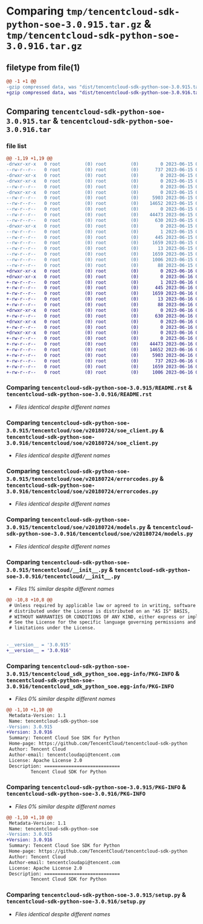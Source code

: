 # Comparing `tmp/tencentcloud-sdk-python-soe-3.0.915.tar.gz` & `tmp/tencentcloud-sdk-python-soe-3.0.916.tar.gz`

## filetype from file(1)

```diff
@@ -1 +1 @@
-gzip compressed data, was "dist/tencentcloud-sdk-python-soe-3.0.915.tar", last modified: Thu Jun 15 00:32:23 2023, max compression
+gzip compressed data, was "dist/tencentcloud-sdk-python-soe-3.0.916.tar", last modified: Fri Jun 16 00:40:18 2023, max compression
```

## Comparing `tencentcloud-sdk-python-soe-3.0.915.tar` & `tencentcloud-sdk-python-soe-3.0.916.tar`

### file list

```diff
@@ -1,19 +1,19 @@
-drwxr-xr-x   0 root         (0) root         (0)        0 2023-06-15 00:32:23.000000 tencentcloud-sdk-python-soe-3.0.915/
--rw-r--r--   0 root         (0) root         (0)      737 2023-06-15 00:32:23.000000 tencentcloud-sdk-python-soe-3.0.915/README.rst
-drwxr-xr-x   0 root         (0) root         (0)        0 2023-06-15 00:32:23.000000 tencentcloud-sdk-python-soe-3.0.915/tencentcloud/
-drwxr-xr-x   0 root         (0) root         (0)        0 2023-06-15 00:32:23.000000 tencentcloud-sdk-python-soe-3.0.915/tencentcloud/soe/
--rw-r--r--   0 root         (0) root         (0)        0 2023-06-15 00:32:23.000000 tencentcloud-sdk-python-soe-3.0.915/tencentcloud/soe/__init__.py
-drwxr-xr-x   0 root         (0) root         (0)        0 2023-06-15 00:32:23.000000 tencentcloud-sdk-python-soe-3.0.915/tencentcloud/soe/v20180724/
--rw-r--r--   0 root         (0) root         (0)     5903 2023-06-15 00:32:23.000000 tencentcloud-sdk-python-soe-3.0.915/tencentcloud/soe/v20180724/soe_client.py
--rw-r--r--   0 root         (0) root         (0)    14652 2023-06-15 00:32:23.000000 tencentcloud-sdk-python-soe-3.0.915/tencentcloud/soe/v20180724/errorcodes.py
--rw-r--r--   0 root         (0) root         (0)        0 2023-06-15 00:32:23.000000 tencentcloud-sdk-python-soe-3.0.915/tencentcloud/soe/v20180724/__init__.py
--rw-r--r--   0 root         (0) root         (0)    44473 2023-06-15 00:32:23.000000 tencentcloud-sdk-python-soe-3.0.915/tencentcloud/soe/v20180724/models.py
--rw-r--r--   0 root         (0) root         (0)      630 2023-06-15 00:32:23.000000 tencentcloud-sdk-python-soe-3.0.915/tencentcloud/__init__.py
-drwxr-xr-x   0 root         (0) root         (0)        0 2023-06-15 00:32:23.000000 tencentcloud-sdk-python-soe-3.0.915/tencentcloud_sdk_python_soe.egg-info/
--rw-r--r--   0 root         (0) root         (0)        1 2023-06-15 00:32:23.000000 tencentcloud-sdk-python-soe-3.0.915/tencentcloud_sdk_python_soe.egg-info/dependency_links.txt
--rw-r--r--   0 root         (0) root         (0)      445 2023-06-15 00:32:23.000000 tencentcloud-sdk-python-soe-3.0.915/tencentcloud_sdk_python_soe.egg-info/SOURCES.txt
--rw-r--r--   0 root         (0) root         (0)     1659 2023-06-15 00:32:23.000000 tencentcloud-sdk-python-soe-3.0.915/tencentcloud_sdk_python_soe.egg-info/PKG-INFO
--rw-r--r--   0 root         (0) root         (0)       13 2023-06-15 00:32:23.000000 tencentcloud-sdk-python-soe-3.0.915/tencentcloud_sdk_python_soe.egg-info/top_level.txt
--rw-r--r--   0 root         (0) root         (0)     1659 2023-06-15 00:32:23.000000 tencentcloud-sdk-python-soe-3.0.915/PKG-INFO
--rw-r--r--   0 root         (0) root         (0)     1006 2023-06-15 00:32:23.000000 tencentcloud-sdk-python-soe-3.0.915/setup.py
--rw-r--r--   0 root         (0) root         (0)       88 2023-06-15 00:32:23.000000 tencentcloud-sdk-python-soe-3.0.915/setup.cfg
+drwxr-xr-x   0 root         (0) root         (0)        0 2023-06-16 00:40:18.000000 tencentcloud-sdk-python-soe-3.0.916/
+drwxr-xr-x   0 root         (0) root         (0)        0 2023-06-16 00:40:18.000000 tencentcloud-sdk-python-soe-3.0.916/tencentcloud_sdk_python_soe.egg-info/
+-rw-r--r--   0 root         (0) root         (0)        1 2023-06-16 00:40:18.000000 tencentcloud-sdk-python-soe-3.0.916/tencentcloud_sdk_python_soe.egg-info/dependency_links.txt
+-rw-r--r--   0 root         (0) root         (0)      445 2023-06-16 00:40:18.000000 tencentcloud-sdk-python-soe-3.0.916/tencentcloud_sdk_python_soe.egg-info/SOURCES.txt
+-rw-r--r--   0 root         (0) root         (0)     1659 2023-06-16 00:40:18.000000 tencentcloud-sdk-python-soe-3.0.916/tencentcloud_sdk_python_soe.egg-info/PKG-INFO
+-rw-r--r--   0 root         (0) root         (0)       13 2023-06-16 00:40:18.000000 tencentcloud-sdk-python-soe-3.0.916/tencentcloud_sdk_python_soe.egg-info/top_level.txt
+-rw-r--r--   0 root         (0) root         (0)       88 2023-06-16 00:40:18.000000 tencentcloud-sdk-python-soe-3.0.916/setup.cfg
+drwxr-xr-x   0 root         (0) root         (0)        0 2023-06-16 00:40:18.000000 tencentcloud-sdk-python-soe-3.0.916/tencentcloud/
+-rw-r--r--   0 root         (0) root         (0)      630 2023-06-16 00:40:17.000000 tencentcloud-sdk-python-soe-3.0.916/tencentcloud/__init__.py
+drwxr-xr-x   0 root         (0) root         (0)        0 2023-06-16 00:40:18.000000 tencentcloud-sdk-python-soe-3.0.916/tencentcloud/soe/
+-rw-r--r--   0 root         (0) root         (0)        0 2023-06-16 00:40:17.000000 tencentcloud-sdk-python-soe-3.0.916/tencentcloud/soe/__init__.py
+drwxr-xr-x   0 root         (0) root         (0)        0 2023-06-16 00:40:18.000000 tencentcloud-sdk-python-soe-3.0.916/tencentcloud/soe/v20180724/
+-rw-r--r--   0 root         (0) root         (0)        0 2023-06-16 00:40:17.000000 tencentcloud-sdk-python-soe-3.0.916/tencentcloud/soe/v20180724/__init__.py
+-rw-r--r--   0 root         (0) root         (0)    44473 2023-06-16 00:40:17.000000 tencentcloud-sdk-python-soe-3.0.916/tencentcloud/soe/v20180724/models.py
+-rw-r--r--   0 root         (0) root         (0)    14652 2023-06-16 00:40:17.000000 tencentcloud-sdk-python-soe-3.0.916/tencentcloud/soe/v20180724/errorcodes.py
+-rw-r--r--   0 root         (0) root         (0)     5903 2023-06-16 00:40:17.000000 tencentcloud-sdk-python-soe-3.0.916/tencentcloud/soe/v20180724/soe_client.py
+-rw-r--r--   0 root         (0) root         (0)      737 2023-06-16 00:40:17.000000 tencentcloud-sdk-python-soe-3.0.916/README.rst
+-rw-r--r--   0 root         (0) root         (0)     1659 2023-06-16 00:40:18.000000 tencentcloud-sdk-python-soe-3.0.916/PKG-INFO
+-rw-r--r--   0 root         (0) root         (0)     1006 2023-06-16 00:40:17.000000 tencentcloud-sdk-python-soe-3.0.916/setup.py
```

### Comparing `tencentcloud-sdk-python-soe-3.0.915/README.rst` & `tencentcloud-sdk-python-soe-3.0.916/README.rst`

 * *Files identical despite different names*

### Comparing `tencentcloud-sdk-python-soe-3.0.915/tencentcloud/soe/v20180724/soe_client.py` & `tencentcloud-sdk-python-soe-3.0.916/tencentcloud/soe/v20180724/soe_client.py`

 * *Files identical despite different names*

### Comparing `tencentcloud-sdk-python-soe-3.0.915/tencentcloud/soe/v20180724/errorcodes.py` & `tencentcloud-sdk-python-soe-3.0.916/tencentcloud/soe/v20180724/errorcodes.py`

 * *Files identical despite different names*

### Comparing `tencentcloud-sdk-python-soe-3.0.915/tencentcloud/soe/v20180724/models.py` & `tencentcloud-sdk-python-soe-3.0.916/tencentcloud/soe/v20180724/models.py`

 * *Files identical despite different names*

### Comparing `tencentcloud-sdk-python-soe-3.0.915/tencentcloud/__init__.py` & `tencentcloud-sdk-python-soe-3.0.916/tencentcloud/__init__.py`

 * *Files 1% similar despite different names*

```diff
@@ -10,8 +10,8 @@
 # Unless required by applicable law or agreed to in writing, software
 # distributed under the License is distributed on an "AS IS" BASIS,
 # WITHOUT WARRANTIES OR CONDITIONS OF ANY KIND, either express or implied.
 # See the License for the specific language governing permissions and
 # limitations under the License.
 
 
-__version__ = '3.0.915'
+__version__ = '3.0.916'
```

### Comparing `tencentcloud-sdk-python-soe-3.0.915/tencentcloud_sdk_python_soe.egg-info/PKG-INFO` & `tencentcloud-sdk-python-soe-3.0.916/tencentcloud_sdk_python_soe.egg-info/PKG-INFO`

 * *Files 0% similar despite different names*

```diff
@@ -1,10 +1,10 @@
 Metadata-Version: 1.1
 Name: tencentcloud-sdk-python-soe
-Version: 3.0.915
+Version: 3.0.916
 Summary: Tencent Cloud Soe SDK for Python
 Home-page: https://github.com/TencentCloud/tencentcloud-sdk-python
 Author: Tencent Cloud
 Author-email: tencentcloudapi@tencent.com
 License: Apache License 2.0
 Description: ============================
         Tencent Cloud SDK for Python
```

### Comparing `tencentcloud-sdk-python-soe-3.0.915/PKG-INFO` & `tencentcloud-sdk-python-soe-3.0.916/PKG-INFO`

 * *Files 0% similar despite different names*

```diff
@@ -1,10 +1,10 @@
 Metadata-Version: 1.1
 Name: tencentcloud-sdk-python-soe
-Version: 3.0.915
+Version: 3.0.916
 Summary: Tencent Cloud Soe SDK for Python
 Home-page: https://github.com/TencentCloud/tencentcloud-sdk-python
 Author: Tencent Cloud
 Author-email: tencentcloudapi@tencent.com
 License: Apache License 2.0
 Description: ============================
         Tencent Cloud SDK for Python
```

### Comparing `tencentcloud-sdk-python-soe-3.0.915/setup.py` & `tencentcloud-sdk-python-soe-3.0.916/setup.py`

 * *Files identical despite different names*

